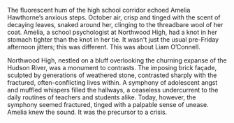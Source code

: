 The fluorescent hum of the high school corridor echoed Amelia Hawthorne’s anxious steps.  October air, crisp and tinged with the scent of decaying leaves, snaked around her, clinging to the threadbare wool of her coat.  Amelia, a school psychologist at Northwood High, had a knot in her stomach tighter than the knot in her tie.  It wasn't just the usual pre-Friday afternoon jitters; this was different.  This was about Liam O’Connell.

Northwood High, nestled on a bluff overlooking the churning expanse of the Hudson River, was a monument to contrasts.  The imposing brick façade, sculpted by generations of weathered stone, contrasted sharply with the fractured, often-conflicting lives within.  A symphony of adolescent angst and muffled whispers filled the hallways, a ceaseless undercurrent to the daily routines of teachers and students alike.  Today, however, the symphony seemed fractured, tinged with a palpable sense of unease.  Amelia knew the sound. It was the precursor to a crisis.
